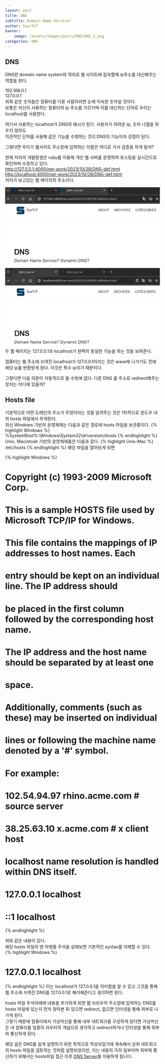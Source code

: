 ```yaml
---
layout: post
title: DNS
subtitle: Domain Name Service?
author: ScorTnT
banner:
    image: /assets/images/posts/DNS/DNS_2.png
categories: DNS
---
```


## DNS

DNS란 domain name system의 약자로 웹 사이트에 접속할때 ip주소를 대신해주는 역할을 한다.

192.168.0.1<br>
127.0.0.1<br>
위와 같은 숫자들은 컴퓨터를 다룬 사람이라면 눈에 익숙한 숫자일 것이다.<br>
보통은 자신이 사용하는 컴퓨터의 ip 주소를 가르키며 이를 대신하는 단어로 우리는 localhost를 사용한다. 

여기서 사용하는 localhost가 DNS의 예시가 된다. 사용자가 어려운 ip, 숫자 나열을 외우지 않아도 <br>
직관적인 단어를 사용해 같은 기능을 수행하는 것이 DNS의 기능이자 강점이 된다.

그렇다면 우리가 웹사이트 주소창에 입력하는 이름은 어디로 가서 검증을 하게 될까?

현재 저자의 개발환경은 ruby를 이용해 개인 웹 서버를 운영하여 포스팅을 실시간으로 확인하며 수정하고 있다.<br>
<a href ="http://127.0.0.1:4000/net-work/2023/10/28/DNS-def.html">http://127.0.0.1:4000/net-work/2023/10/28/DNS-def.html</a><br>
<a href ="http://localhost:4000/net-work/2023/10/28/DNS-def.html">http://localhost:4000/net-work/2023/10/28/DNS-def.html</a><br>
저자가 보고있는 웹 페이지의 주소이다.

![DNS_ex1](/assets/images/posts/DNS/DNS_1.png)<br>
![DNS_ex2](/assets/images/posts/DNS/DNS_2.png)
두 웹 페이지는 127.0.0.1과 localhost가 완벽히 동일한 기능을 하는 것을 보여준다.<br>

컴퓨터는 웹 주소에 쓰여진 localhost가 127.0.0.1이라는 것은 www에 나가기도 전에 해당 ip를 반환받게 된다. 
이것은 특수 ip이기 때문이다. 

그렇다면 다음 의문이 자동적으로 들 수밖에 없다. 다른 DNS 를 주소로 redirect해주는 장치는 어디에 있을까?

## Hosts file

기본적으로 어떤 도메인의 주소가 무엇이라는 것을 알려주는 것은 1차적으로 윈도우 내의 hosts 파일에서 하게된다. <br>
최신 Windows 기반의 운영체제는 다음과 같은 경로에 hosts 파일을 보관중이다.
{% highlight Windows %}
%SystemRoot%:\Windows\System32\drivers\etc\hosts
{% endhighlight %}
Unix, Macintosh 기반의 운영체제들은 다음과 같다.
{% highlight Unix-Mac %}
/etc/hosts
{% endhighlight %}
해당 파일을 열어보게 되면

{% highlight Windows %}
# Copyright (c) 1993-2009 Microsoft Corp.
#
# This is a sample HOSTS file used by Microsoft TCP/IP for Windows.
#
# This file contains the mappings of IP addresses to host names. Each
# entry should be kept on an individual line. The IP address should
# be placed in the first column followed by the corresponding host name.
# The IP address and the host name should be separated by at least one
# space.
#
# Additionally, comments (such as these) may be inserted on individual
# lines or following the machine name denoted by a '#' symbol.
#
# For example:
#
#      102.54.94.97     rhino.acme.com          # source server
#       38.25.63.10     x.acme.com              # x client host

# localhost name resolution is handled within DNS itself.
#	127.0.0.1       localhost
#	::1             localhost
{% endhighlight %}

위와 같은 내용이 있다. <br>
해당 hosts 파일의 맨 아랫줄 주석을 살펴보면 기본적인 syntax를 이해할 수 있다.<br>
{% highlight Windows %}
#   127.0.0.1   localhost
{% endhighlight %}
이는 localhost가 127.0.0.1을 의미함을 알 수 있고 그것을 통해 웹 주소에 쓰여진 DNS를 127.0.0.1로 해석해준다고 생각하면 된다.

hosts 파일 주석아래에 내용을 추가하게 되면 웹 브라우저 주소창에 입력하는 DNS를 hosts 파일에 있는지 먼저 찾아본 뒤 있으면 redirect, 없으면 인터넷을 통해 외부로 나가게 된다.<br>
그렇기 때문에 컴퓨터에서 가상머신을 통해 내부 네트워크를 구성하게 된다면 가상머신은 내 컴퓨터를 일종의 라우터의 개념으로 생각하고 redirect하거나 인터넷을 통해 외부와 통신하게 된다.

해당 글은 DNS를 쉽게 설명하기 위한 목적으로 작성되었기에 계속해서 상위 네트워크의 hosts 파일을 검토하는 것처럼 설명되었지만, 이는 내용의 극히 일부이며 외부와 통신하기 위해서는 hosts파일 접근 이후 <a href="/dns/2023/10/31/DNS-Server-def.html">DNS Server</a>를 이용하게 됩니다.